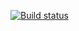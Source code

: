[![Build status](https://ci.appveyor.com/api/projects/status/ds14djxdcm9a6fj3/branch/master?svg=true)](https://ci.appveyor.com/project/NazarovAleksey/cardwithdelivery/branch/master)
